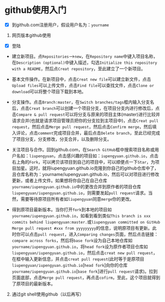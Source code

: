 # github使用入门
- [x] 到github.com注册用户，假设用户名为：`yourname`
1. 网页版本github使用
- [x] 登陆
- 建立新项目。点`Repositories`-->`new`，在`Repository name`中键入项目名称，在`Description (optional)`中键入描述，勾选`Initialize this repository with a README`，然后点`Creat repository`，至此建立了一个新项目。
- 基本文件操作。在新项目中，点击`Creat new file`可以建立新文件，点击`Upload files`可以上传文件，点击`Find file`可以查找文件，点击`Clone or download`可以将整个项目下载到本地。
- 分支操作。点击`Branch:master`，在`Switch branches/tags`框内输入分支名后，点击`Creat branch`可以创建一个项目分支，在项目分支内进行修改后，点击`Compare & pull request`可以将分支与原来的项目主体(master)进行比较并请求合并(也就是请求项目管理员把你的分支拉到主项目中)，点击`Creat pull request`，然后点击`Merge pull request`，然后点击`Confirm merge`，然后填入评论，点击`comment`完成项目合并，最后点击`Delete branch`，至此已经完成了项目分支，分支修改，分支合并，以及删除分支。
- 关注项目与合作。回到github.com，在`Search GitHub`框中搜索项目名称或用户名如：`liupengyuan`，点击感兴趣的项目如：`iupengyuan.github.io`，点击右上角的`Fork`，可以拷贝该项目到自己的项目中，可以顺便点一下`Star`，为项目加星。这时，就将iupengyuan.github.io克隆到你自己的github仓库中了，且仓库名称为：yourname/iupengyuan.github.io，然后可以对项目进行修改更新，或者上传文件。如果想将你自己在自己仓库`yourname/iupengyuan.github.io`中的更改合并到原作者的项目仓库`liupengyuan/iupengyuan.github.io`，则需要发起`pull request`请求。当然，需要等待原项目所有者如`liupengyuan`同意`merge`你的更改。

 - 得到原项目最新版本。当你打开`fork`到本地的项目如`yourname/iupengyuan.github.io`，如看到看到类似`This branch is xxx commits behind liupengyuan:master.`或`liupengyuan committed on GitHub  Merge pull request #xxx from yyyyyyyyy`的信息，说明原项目有更新。此时你可以点击`pull request`，进入`Comparing changes`页面，然后点击链接：`compare across forks`，然后将`base fork`设为自己本地仓库如`yourname/iupengyuan.github.io`，将`head fork`设为原作者项目仓库如`liupengyuan/iupengyuan.github.io`，然后点击`creat new pull request`，在框中输入更新信息，并点击`creat pull request`(此时等于是原项目`liupengyuan/iupengyuan.github.io`[`head fork`]向你的仓库`yourname/iupengyuan.github.io`[`base fork`]进行`pull request`请求)。拉到页面底部，点击`Merge pull request`，再点击`cofirm`，至此，这个项目就得到了原项目的最新版本。

2. 通过git shell使用github（以后再写）
